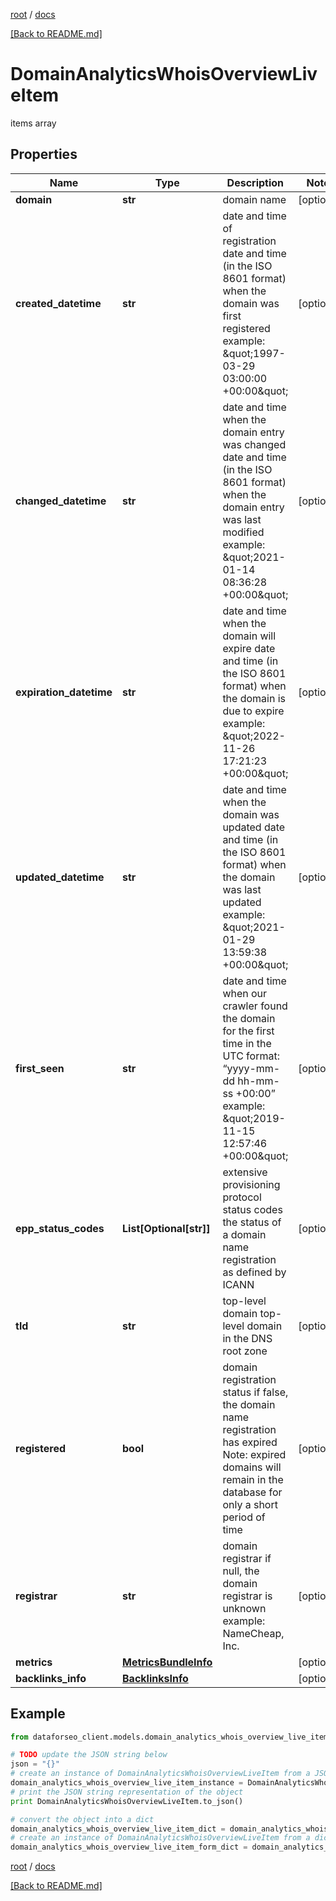 [root](./../ "root") / [docs](./ "docs")

[[Back to README.md]](./../README.md "[Back to README.md]")

# DomainAnalyticsWhoisOverviewLiveItem

items array

## Properties

Name | Type | Description | Notes
------------ | ------------- | ------------- | -------------
**domain** | **str** | domain name | [optional]
**created_datetime** | **str** | date and time of registration date and time (in the ISO 8601 format) when the domain was first registered example: \&quot;1997-03-29 03:00:00 +00:00\&quot; | [optional]
**changed_datetime** | **str** | date and time when the domain entry was changed date and time (in the ISO 8601 format) when the domain entry was last modified example: \&quot;2021-01-14 08:36:28 +00:00\&quot; | [optional]
**expiration_datetime** | **str** | date and time when the domain will expire date and time (in the ISO 8601 format) when the domain is due to expire example: \&quot;2022-11-26 17:21:23 +00:00\&quot; | [optional]
**updated_datetime** | **str** | date and time when the domain was updated date and time (in the ISO 8601 format) when the domain was last updated example: \&quot;2021-01-29 13:59:38 +00:00\&quot; | [optional]
**first_seen** | **str** | date and time when our crawler found the domain for the first time in the UTC format: “yyyy-mm-dd hh-mm-ss +00:00” example: \&quot;2019-11-15 12:57:46 +00:00\&quot; | [optional]
**epp_status_codes** | **List[Optional[str]]** | extensive provisioning protocol status codes the status of a domain name registration as defined by ICANN | [optional]
**tld** | **str** | top-level domain top-level domain in the DNS root zone | [optional]
**registered** | **bool** | domain registration status if false, the domain name registration has expired Note: expired domains will remain in the database for only a short period of time | [optional]
**registrar** | **str** | domain registrar if null, the domain registrar is unknown example: NameCheap, Inc. | [optional]
**metrics** | [**MetricsBundleInfo**](MetricsBundleInfo.md) |  | [optional]
**backlinks_info** | [**BacklinksInfo**](BacklinksInfo.md) |  | [optional]

## Example

```python
from dataforseo_client.models.domain_analytics_whois_overview_live_item import DomainAnalyticsWhoisOverviewLiveItem

# TODO update the JSON string below
json = "{}"
# create an instance of DomainAnalyticsWhoisOverviewLiveItem from a JSON string
domain_analytics_whois_overview_live_item_instance = DomainAnalyticsWhoisOverviewLiveItem.from_json(json)
# print the JSON string representation of the object
print DomainAnalyticsWhoisOverviewLiveItem.to_json()

# convert the object into a dict
domain_analytics_whois_overview_live_item_dict = domain_analytics_whois_overview_live_item_instance.to_dict()
# create an instance of DomainAnalyticsWhoisOverviewLiveItem from a dict
domain_analytics_whois_overview_live_item_form_dict = domain_analytics_whois_overview_live_item.from_dict(domain_analytics_whois_overview_live_item_dict)
```

  

[root](./../ "root") / [docs](./ "docs")

[[Back to README.md]](./../README.md "[Back to README.md]")